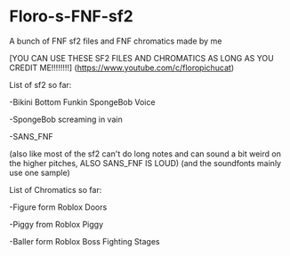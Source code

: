 # Floro-s-FNF-sf2
A bunch of FNF sf2 files and FNF chromatics made by me

[YOU CAN USE THESE SF2 FILES AND CHROMATICS AS LONG AS YOU CREDIT ME!!!!!!!!] (https://www.youtube.com/c/floropichucat)

List of sf2 so far:

-Bikini Bottom Funkin SpongeBob Voice

-SpongeBob screaming in vain

-SANS_FNF

(also like most of the sf2 can't do long notes and can sound a bit weird on the higher pitches, ALSO SANS_FNF IS LOUD)
(and the soundfonts mainly use one sample)

List of Chromatics so far:

-Figure form Roblox Doors

-Piggy from Roblox Piggy

-Baller form Roblox Boss Fighting Stages
